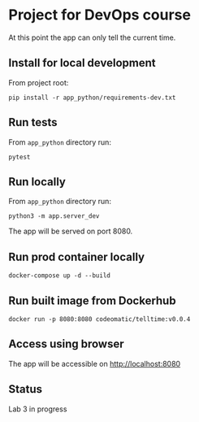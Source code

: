 # Project for DevOps course
At this point the app can only tell the current time.

## Install for local development
From project root:
```
pip install -r app_python/requirements-dev.txt
```

## Run tests
From `app_python` directory run:
```
pytest
```

## Run locally
From `app_python` directory run:
```
python3 -m app.server_dev
```
The app will be served on port 8080.

## Run prod container locally
```
docker-compose up -d --build
```

## Run built image from Dockerhub
```
docker run -p 8080:8080 codeomatic/telltime:v0.0.4
```

## Access using browser
The app will be accessible on [http://localhost:8080](http://localhost:8080/#/default/current_time_api_v1_current_time_get) 

## Status
Lab 3 in progress
